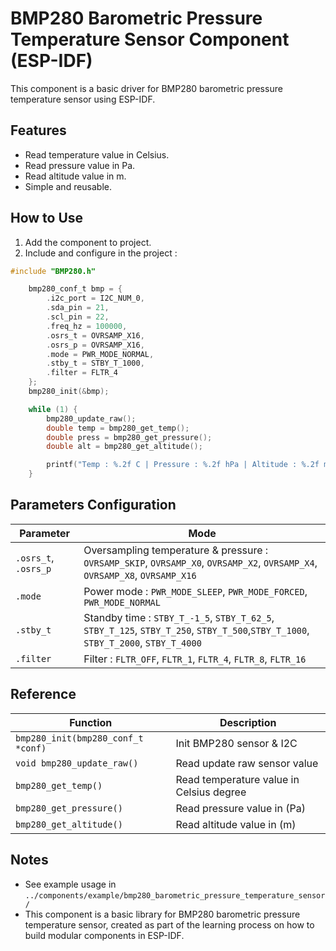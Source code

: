 # BMP280 Barometric Pressure Temperature Sensor Component (ESP-IDF)

This component is a basic driver for BMP280 barometric pressure temperature sensor using ESP-IDF.

## Features
- Read temperature value in Celsius.
- Read pressure value in Pa.
- Read altitude value in m.
- Simple and reusable.

## How to Use
1. Add the component to project.
2. Include and configure in the project :

```c
#include "BMP280.h"

    bmp280_conf_t bmp = {
        .i2c_port = I2C_NUM_0,
        .sda_pin = 21,
        .scl_pin = 22,
        .freq_hz = 100000,
        .osrs_t = OVRSAMP_X16,
        .osrs_p = OVRSAMP_X16,
        .mode = PWR_MODE_NORMAL,
        .stby_t = STBY_T_1000,
        .filter = FLTR_4
    };
    bmp280_init(&bmp);

    while (1) {
        bmp280_update_raw();
        double temp = bmp280_get_temp();
        double press = bmp280_get_pressure();
        double alt = bmp280_get_altitude();

        printf("Temp : %.2f C | Pressure : %.2f hPa | Altitude : %.2f m\n", temp, press/100.0, alt);
    }
```

## Parameters Configuration

| Parameter | Mode |
| --- | --- |
| `.osrs_t`, `.osrs_p` | Oversampling temperature & pressure : `OVRSAMP_SKIP`, `OVRSAMP_X0`, `OVRSAMP_X2`, `OVRSAMP_X4`, `OVRSAMP_X8`, `OVRSAMP_X16` |
| `.mode` | Power mode : `PWR_MODE_SLEEP`, `PWR_MODE_FORCED`, `PWR_MODE_NORMAL` |
| `.stby_t` | Standby time : `STBY_T_-1_5`, `STBY_T_62_5`, `STBY_T_125`, `STBY_T_250`, `STBY_T_500`,`STBY_T_1000`, `STBY_T_2000`, `STBY_T_4000` |
| `.filter` | Filter : `FLTR_OFF`, `FLTR_1`, `FLTR_4`, `FLTR_8`, `FLTR_16` |

## Reference

| Function | Description |
| --- | --- |
| `bmp280_init(bmp280_conf_t *conf)` | Init BMP280 sensor & I2C |
| `void bmp280_update_raw()`| Read update raw sensor value |
| `bmp280_get_temp()` | Read temperature value in Celsius degree |
| `bmp280_get_pressure()` | Read pressure value in (Pa) |
| `bmp280_get_altitude()` | Read altitude value in (m) |


## Notes
- See example usage in `../components/example/bmp280_barometric_pressure_temperature_sensor/`
- This component is a basic library for BMP280 barometric pressure temperature sensor, created as part of the learning process on how to build modular components in ESP-IDF.








